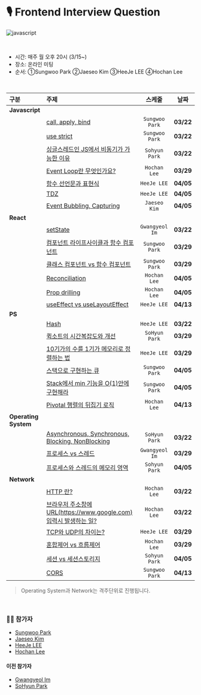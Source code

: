 # 🎙 Frontend Interview Question
![javascript](https://img.shields.io/badge/Javascript-Interview-blue?logo=javascript)

<br>

- 시간: 매주 월 오후 20시 (3/15~)
- 장소: 온라인 미팅
- 순서: ①Sungwoo Park ②Jaeseo Kim ③HeeJe LEE ④Hochan Lee

<br>

| 구분 | 주제 | 스케줄 | 날짜 |
|:---|:---|:---:|:---:|
| __Javascript__ | | | |
| | [call, apply, bind](https://github.com/fe-interview-study/interview-question/issues/7) | `Sungwoo Park` | __03/22__ |
| | [use strict](https://github.com/fe-interview-study/interview-question/issues/18) | `Sungwoo Park` | __03/22__ |
| | [싱글스레드인 JS에서 비동기가 가능한 이유](https://github.com/fe-interview-study/interview-question/issues/7) | `Sohyun Park` | __03/22__ |
| | [Event Loop란 무엇인가요?](https://github.com/fe-interview-study/interview-question/issues/10) | `Hochan Lee` | __03/29__ |
| | [함수 선언문과 표현식](https://github.com/fe-interview-study/interview-question/issues/17) | `HeeJe LEE` | __04/05__ |
| | [TDZ](https://github.com/fe-interview-study/interview-question/issues/22) | `HeeJe LEE` | __04/05__ |
| | [Event Bubbling, Capturing](https://github.com/fe-interview-study/interview-question/issues/28) | `Jaeseo Kim` | __04/05__ |
| __React__ | | | |
| | [setState](https://github.com/fe-interview-study/interview-question/issues/5) | `Gwangyeol Im` | __03/22__ |
| | [컴포넌트 라이프사이클과 함수 컴포넌트](https://github.com/fe-interview-study/interview-question/issues/13) | `Sungwoo Park` | __03/29__ |
| | [클래스 컴포넌트 vs 함수 컴포넌트](https://github.com/fe-interview-study/interview-question/issues/15) | `Sungwoo Park` | __03/29__ |
| | [Reconciliation](https://github.com/fe-interview-study/interview-question/issues/21) | `Hochan Lee` | __04/05__ |
| | [Prop drilling](https://github.com/fe-interview-study/interview-question/issues/23) | `Hochan Lee` | __04/05__ |
| | [useEffect vs useLayoutEffect](https://github.com/fe-interview-study/interview-question/issues/25) | `HeeJe LEE` | __04/13__ |
| __PS__ | | | |
| | [Hash](https://github.com/fe-interview-study/interview-question/issues/1) | `HeeJe LEE` | __03/22__ |
| | [퀵소트의 시간복잡도와 개선](https://github.com/fe-interview-study/interview-question/issues/12) | `SoHyun Park` | __03/29__ |
| | [10기가의 수를 1기가 메모리로 정렬하는 법](https://github.com/fe-interview-study/interview-question/issues/16) | `HeeJe LEE` | __03/29__ |
| | [스택으로 구현하는 큐](https://github.com/fe-interview-study/interview-question/issues/19) | `Sungwoo Park` | __04/05__ |
| | [Stack에서 min 기능을 O(1)안에 구현해라](https://github.com/fe-interview-study/interview-question/issues/27) | `Sungwoo Park` | __04/05__ |
| | [Pivotal 행렬의 뒤집기 로직](https://github.com/fe-interview-study/interview-question/issues/29) | `Hochan Lee` | __04/13__ |
| __Operating System__ | | | |
| | [Asynchronous, Synchronous, Blocking, NonBlocking](https://github.com/fe-interview-study/interview-question/issues/6) | `SoHyun Park` | __03/22__ |
| | [프로세스 vs 스레드](https://github.com/fe-interview-study/interview-question/issues/11) | `Gwangyeol Im` | __03/29__ |
| | [프로세스와 스레드의 메모리 영역](https://github.com/fe-interview-study/interview-question/issues/20) | `Sohyun Park` | __04/05__ |
| __Network__ | | | |
| | [HTTP 란?](https://github.com/fe-interview-study/interview-question/issues/4) | `Hochan Lee` | __03/22__ |
| | [브라우저 주소창에 URL(https://www.google.com) 입력시 발생하는 일?](https://github.com/fe-interview-study/interview-question/issues/3) | `Hochan Lee` | __03/22__ |
| | [TCP와 UDP의 차이는?](https://github.com/fe-interview-study/interview-question/issues/9) | `HeeJe LEE` | __03/29__ |
| | [혼합제어 vs 흐름제어](https://github.com/fe-interview-study/interview-question/issues/14) | `Hochan Lee` | __03/29__ |
| | [세션 vs 세션스토리지](https://github.com/fe-interview-study/interview-question/issues/24) | `Sohyun Park` | __04/05__ |
| | [CORS](https://github.com/fe-interview-study/interview-question/issues/26) | `Sungwoo Park` | __04/13__ |

> Operating System과 Network는 격주단위로 진행됩니다.

<br>


### 👨‍💻 참가자
- [Sungwoo Park](https://github.com/cos18)
- [Jaeseo Kim](https://github.com/JaeSeoKim)
- [HeeJe LEE](https://github.com/holim0)
- [Hochan Lee](https://github.com/hochan222)

#### 이전 참가자
- [Gwangyeol Im](https://github.com/GwangYeol-Im)
- [SoHyun Park](https://github.com/pje1740)
